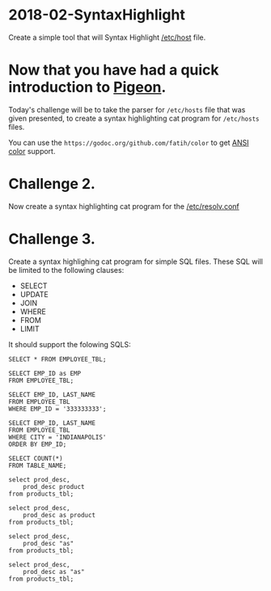 # 2018-02-SyntaxHighlight

Create a simple tool that will Syntax Highlight [/etc/host](https://en.wikipedia.org/wiki/Hosts_(file)) file.

# Now that you have had a quick introduction to [Pigeon](https://godoc.org/github.com/mna/pigeon).

Today's challenge will be to take the parser for `/etc/hosts` file that was given presented, to 
create a syntax highlighting cat program for `/etc/hosts` files.

You can use the `https://godoc.org/github.com/fatih/color` to get [ANSI color](https://godoc.org/github.com/fatih/color) support.


# Challenge 2.

Now create a syntax highlighting cat program for the [/etc/resolv.conf](https://en.wikipedia.org/wiki/Resolv.conf)

# Challenge 3.

Create a syntax highlighing cat program for simple SQL files. These SQL will be limited to
the following clauses:

* SELECT
* UPDATE
* JOIN
* WHERE
* FROM
* LIMIT

It should support the folowing SQLS:

`SELECT * FROM EMPLOYEE_TBL;`
```
SELECT EMP_ID as EMP 
FROM EMPLOYEE_TBL;
```

```
SELECT EMP_ID, LAST_NAME
FROM EMPLOYEE_TBL
WHERE EMP_ID = '333333333';
```

```
SELECT EMP_ID, LAST_NAME
FROM EMPLOYEE_TBL
WHERE CITY = 'INDIANAPOLIS'
ORDER BY EMP_ID;
```

```
SELECT COUNT(*)
FROM TABLE_NAME;
```

```
select prod_desc,
    prod_desc product
from products_tbl;
```

```
select prod_desc,
    prod_desc as product
from products_tbl;
```


```
select prod_desc,
    prod_desc "as"
from products_tbl;
```

```
select prod_desc,
    prod_desc as "as"
from products_tbl;
```
